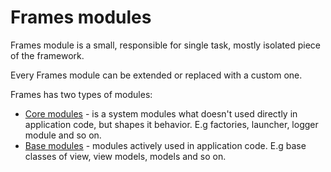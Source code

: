 # Frames modules

Frames module is a small, responsible for single task, mostly isolated
piece of the framework.

Every Frames module can be extended or replaced with a custom one.

Frames has two types of modules:

* [Core modules](https://github.com/kossnocorp/frames/blob/master/doc/modules.md) -
  is a system modules what doesn't used directly in application code,
  but shapes it behavior. E.g factories, launcher, logger module and
  so on.
* [Base modules](https://github.com/kossnocorp/frames/blob/master/doc/modules.md) -
  modules actively used in application code. E.g base classes of view, view
  models, models and so on.
